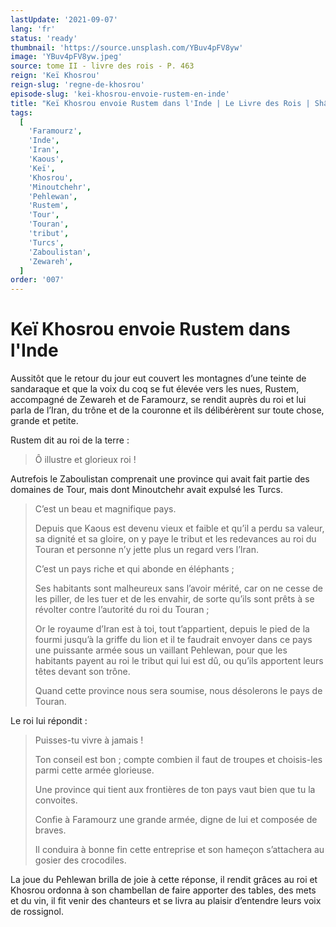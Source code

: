 ```yaml
---
lastUpdate: '2021-09-07'
lang: 'fr'
status: 'ready'
thumbnail: 'https://source.unsplash.com/YBuv4pFV8yw'
image: 'YBuv4pFV8yw.jpeg'
source: tome II - livre des rois - P. 463
reign: 'Keï Khosrou'
reign-slug: 'regne-de-khosrou'
episode-slug: 'kei-khosrou-envoie-rustem-en-inde'
title: "Keï Khosrou envoie Rustem dans l'Inde | Le Livre des Rois | Shâhnâmeh"
tags:
  [
    'Faramourz',
    'Inde',
    'Iran',
    'Kaous',
    'Keï',
    'Khosrou',
    'Minoutchehr',
    'Pehlewan',
    'Rustem',
    'Tour',
    'Touran',
    'tribut',
    'Turcs',
    'Zaboulistan',
    'Zewareh',
  ]
order: '007'
---
```


<!-- LTeX: language=fr -->

# Keï Khosrou envoie Rustem dans l'Inde

Aussitôt que le retour du jour eut couvert les montagnes d’une teinte de sandaraque et que la voix du coq se fut élevée vers les nues, Rustem, accompagné de Zewareh et de Faramourz, se rendit auprès du roi et lui parla de l’Iran, du trône et de la couronne et ils délibérèrent sur toute chose, grande et petite.

Rustem dit au roi de la terre :

> Ô illustre et glorieux roi !

Autrefois le Zaboulistan comprenait une province qui avait fait partie des domaines de Tour, mais dont Minoutchehr avait expulsé les Turcs.
>
> C’est un beau et magnifique pays.
>
> Depuis que Kaous est devenu vieux et faible et qu’il a perdu sa valeur, sa dignité et sa gloire, on y paye le tribut et les redevances au roi du Touran et personne n’y jette plus un regard vers l’Iran.
>
> C’est un pays riche et qui abonde en éléphants ;
>
> Ses habitants sont malheureux sans l’avoir mérité, car on ne cesse de les piller, de les tuer et de les envahir, de sorte qu’ils sont prêts à se révolter contre l’autorité du roi du Touran ;
>
> Or le royaume d’Iran est à toi, tout t’appartient, depuis le pied de la fourmi jusqu’à la griffe du lion et il te faudrait envoyer dans ce pays une puissante armée sous un vaillant Pehlewan, pour que les habitants payent au roi le tribut qui lui est dû, ou qu’ils apportent leurs têtes devant son trône.
>
> Quand cette province nous sera soumise, nous désolerons le pays de Touran.

Le roi lui répondit :

> Puisses-tu vivre à jamais !
>
> Ton conseil est bon ; compte combien il faut de troupes et choisis-les parmi cette armée glorieuse.
>
> Une province qui tient aux frontières de ton pays vaut bien que tu la convoites.
>
> Confie à Faramourz une grande armée, digne de lui et composée de braves.
>
> Il conduira à bonne fin cette entreprise et son hameçon s’attachera au gosier des crocodiles.

La joue du Pehlewan brilla de joie à cette réponse, il rendit grâces au roi et Khosrou ordonna à son chambellan de faire apporter des tables, des mets et du vin, il fit venir des chanteurs et se livra au plaisir d’entendre leurs voix de rossignol.
